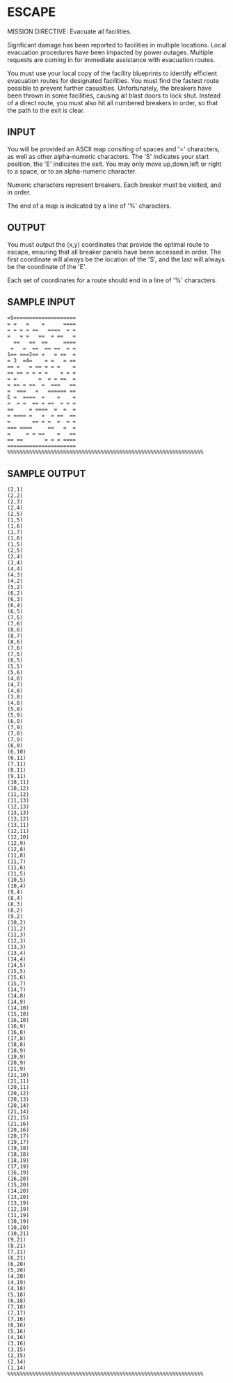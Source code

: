 <!-- RATING: MEDIUM -->
<!-- NAME:  ESCAPE -->
<!-- GENERATOR: generate.pl -->
# ESCAPE

MISSION DIRECTIVE: Evacuate all facilities.

Signficant damage has been reported to facilities in multiple locations. Local evacuation procedures have been impacted by power outages. Multiple requests are coming in for immediate assistance with evacuation routes.

You must use your local copy of the facility blueprints to identify efficient evacuation routes for designated facilities. You must find the fastest route possible to prevent further casualties. Unfortunately, the breakers have been thrown in some facilities, causing all blast doors to lock shut. Instead of a direct route, you must also hit all numbered breakers in order, so that the path to the exit is clear.
 
## INPUT
You will be provided an ASCII map consiting of spaces and '=' characters, as well as other alpha-numeric characters. The 'S' indicates your start position, the 'E' indicates the exit. You may only move up,down,left or right to a space, or to an alpha-numeric character.

Numeric characters represent breakers. Each breaker must be visited, and in order.

The end of a map is indicated by a line of '%' characters.

## OUTPUT
You must output the (x,y) coordinates that provide the optimal route to escape, ensuring that all breaker panels have been accessed in order. The first coordinate will always be the location of the 'S', and the last will always be the coordinate of the 'E'.

Each set of coordinates for a route should end in a line of '%' characters.

## SAMPLE INPUT
    =S====================
    = =   =    =      ====
    = = = = ==   ====  = =
    =   = =   ==  = ==   =
      ==   ==  ==     ====
     =   =  ==  == ==  = =
    1== ===2== =   = ==  =
    = 3  =4=    = =   = ==
    == =   = == = = =    =
    == == = = = =    = = =
    = =       =  = = ==  =
    = == = ==  =  ===   ==
    =  ===   =   ====== ==
    E =  ====  =    =    =
    =  = =  == = ==  = = =
    ==     = ====  =  =  =
    = ==== =   =  = ==  ==
    =       == = =  =  = =
    === ====     ==   =  =
    =     = = ==    =   ==
    == ==       = = = ====
    ======================
    %%%%%%%%%%%%%%%%%%%%%%%%%%%%%%%%%%%%%%%%%%%%%%%%%%%%%%%%%%%%%%%

## SAMPLE OUTPUT
    (2,1)
    (2,2)
    (2,3)
    (2,4)
    (2,5)
    (1,5)
    (1,6)
    (1,7)
    (1,6)
    (1,5)
    (2,5)
    (2,4)
    (3,4)
    (4,4)
    (4,3)
    (4,2)
    (5,2)
    (6,2)
    (6,3)
    (6,4)
    (6,5)
    (7,5)
    (7,6)
    (8,6)
    (8,7)
    (8,6)
    (7,6)
    (7,5)
    (6,5)
    (5,5)
    (5,6)
    (4,6)
    (4,7)
    (4,8)
    (3,8)
    (4,8)
    (5,8)
    (5,9)
    (6,9)
    (7,9)
    (7,8)
    (7,9)
    (6,9)
    (6,10)
    (6,11)
    (7,11)
    (8,11)
    (9,11)
    (10,11)
    (10,12)
    (11,12)
    (11,13)
    (12,13)
    (13,13)
    (13,12)
    (13,11)
    (12,11)
    (12,10)
    (12,9)
    (12,8)
    (11,8)
    (11,7)
    (11,6)
    (11,5)
    (10,5)
    (10,4)
    (9,4)
    (8,4)
    (8,3)
    (8,2)
    (9,2)
    (10,2)
    (11,2)
    (11,3)
    (12,3)
    (13,3)
    (13,4)
    (14,4)
    (14,5)
    (15,5)
    (15,6)
    (15,7)
    (14,7)
    (14,8)
    (14,9)
    (14,10)
    (15,10)
    (16,10)
    (16,9)
    (16,8)
    (17,8)
    (18,8)
    (18,9)
    (19,9)
    (20,9)
    (21,9)
    (21,10)
    (21,11)
    (20,11)
    (20,12)
    (20,13)
    (20,14)
    (21,14)
    (21,15)
    (21,16)
    (20,16)
    (20,17)
    (19,17)
    (19,18)
    (18,18)
    (18,19)
    (17,19)
    (16,19)
    (16,20)
    (15,20)
    (14,20)
    (13,20)
    (13,19)
    (12,19)
    (11,19)
    (10,19)
    (10,20)
    (10,21)
    (9,21)
    (8,21)
    (7,21)
    (6,21)
    (6,20)
    (5,20)
    (4,20)
    (4,19)
    (4,18)
    (5,18)
    (6,18)
    (7,18)
    (7,17)
    (7,16)
    (6,16)
    (5,16)
    (4,16)
    (3,16)
    (3,15)
    (2,15)
    (2,14)
    (1,14)
    %%%%%%%%%%%%%%%%%%%%%%%%%%%%%%%%%%%%%%%%%%%%%%%%%%%%%%%%%%%%%%%
